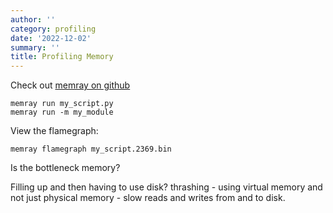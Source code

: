 ```yaml
---
author: ''
category: profiling
date: '2022-12-02'
summary: ''
title: Profiling Memory
---
```


Check out [memray on github](https://github.com/bloomberg/memray)

    memray run my_script.py
    memray run -m my_module

View the flamegraph:

    memray flamegraph my_script.2369.bin

Is the bottleneck memory?

Filling up and then having to use disk?
thrashing - using virtual memory and not just physical memory - slow reads and writes from and to disk.

